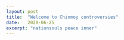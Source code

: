 ```yaml
---
layout: post
title:  "Welcome to Chinmoy controversies"
date:   2020-06-25
excerpt: "nationsouls peace inner"
---
```


